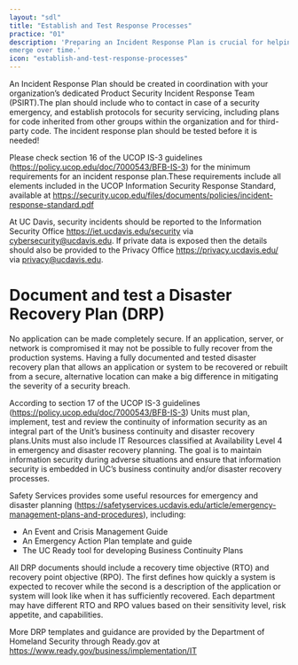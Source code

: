 ```yaml
---
layout: "sdl"
title: "Establish and Test Response Processes"
practice: "01"
description: 'Preparing an Incident Response Plan is crucial for helping to address new threats that can
emerge over time.'
icon: "establish-and-test-response-processes"
---
```


An Incident Response Plan should be created in coordination with your organization’s dedicated
Product Security Incident Response Team (PSIRT).The plan should include who to contact
in case of a security emergency, and establish protocols for security servicing, including
plans for code inherited from other groups within the organization and for third-party code.
The incident response plan should be tested before it is needed!

Please check section 16 of the UCOP IS-3 guidelines
(<https://policy.ucop.edu/doc/7000543/BFB-IS-3>) for the minimum requirements for an
incident response plan.These requirements include all elements included in the UCOP
Information Security Response Standard, available at
<https://security.ucop.edu/files/documents/policies/incident-response-standard.pdf>

At UC Davis, security incidents should be reported to the Information Security Office
<https://iet.ucdavis.edu/security> via cybersecurity@ucdavis.edu. If private data is exposed
then the details should also be provided to the Privacy Office <https://privacy.ucdavis.edu/>
via privacy@ucdavis.edu.

# Document and test a Disaster Recovery Plan (DRP)
No application can be made completely secure. If an application, server, or network is
compromised it may not be possible to fully recover from the production systems. Having a
fully documented and tested disaster recovery plan that allows an application or system to
be recovered or rebuilt from a secure, alternative location can make a big difference in
mitigating the severity of a security breach.

According to section 17 of the UCOP IS-3 guidelines
(<https://policy.ucop.edu/doc/7000543/BFB-IS-3>) Units must plan, implement, test and review
the continuity of information security as an integral part of the Unit’s business continuity and
disaster recovery plans.Units must also include IT Resources classified at Availability Level
4 in emergency and disaster recovery planning. The goal is to maintain information security
during adverse situations and ensure that information security is embedded in UC’s
business continuity and/or disaster recovery processes.

Safety Services provides some useful resources for emergency and disaster planning
(<https://safetyservices.ucdavis.edu/article/emergency-management-plans-and-procedures>),
including:
* An Event and Crisis Management Guide
* An Emergency Action Plan template and guide
* The UC Ready tool for developing Business Continuity Plans

All DRP documents should include a recovery time objective (RTO) and recovery point
objective (RPO). The first defines how quickly a system is expected to recover while the
second is a description of the application or system will look like when it has sufficiently
recovered. Each department may have different RTO and RPO values based on their
sensitivity level, risk appetite, and capabilities.

More DRP templates and guidance are provided by the Department of Homeland Security
through Ready.gov at <https://www.ready.gov/business/implementation/IT>
